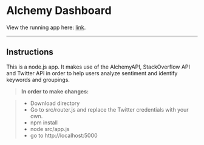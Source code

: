 Alchemy Dashboard
===================


View the running app here: [link](http://alchemydashboard.herokuapp.com).

----------


Instructions
-------------

This is a node.js app.
It makes use of the AlchemyAPI, StackOverflow API and Twitter API in order to help users analyze sentiment and identify keywords and groupings. 
> **In order to make changes:**

> - Download directory
> - Go to src/router.js and replace the Twitter credentials with your own. 
> - npm install
> - node src/app.js
> - go to http://localhost:5000
